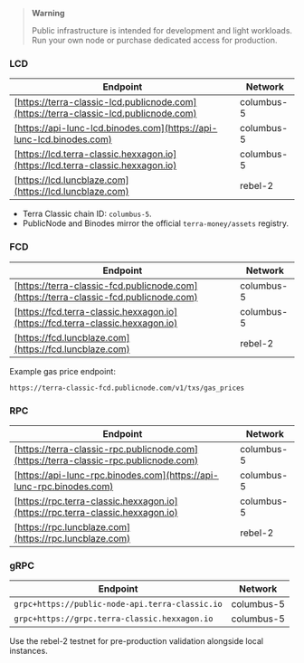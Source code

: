 > **Warning**
>
> Public infrastructure is intended for development and light workloads. Run your own node or purchase dedicated access for production.

### LCD

| Endpoint | Network |
| --- | --- |
| [https://terra-classic-lcd.publicnode.com](https://terra-classic-lcd.publicnode.com) | columbus-5 |
| [https://api-lunc-lcd.binodes.com](https://api-lunc-lcd.binodes.com) | columbus-5 |
| [https://lcd.terra-classic.hexxagon.io](https://lcd.terra-classic.hexxagon.io) | columbus-5 |
| [https://lcd.luncblaze.com](https://lcd.luncblaze.com) | rebel-2 |

- Terra Classic chain ID: `columbus-5`.
- PublicNode and Binodes mirror the official `terra-money/assets` registry.

### FCD

| Endpoint | Network |
| --- | --- |
| [https://terra-classic-fcd.publicnode.com](https://terra-classic-fcd.publicnode.com) | columbus-5 |
| [https://fcd.terra-classic.hexxagon.io](https://fcd.terra-classic.hexxagon.io) | columbus-5 |
| [https://fcd.luncblaze.com](https://fcd.luncblaze.com) | rebel-2 |

Example gas price endpoint:

```text
https://terra-classic-fcd.publicnode.com/v1/txs/gas_prices
```

### RPC

| Endpoint | Network |
| --- | --- |
| [https://terra-classic-rpc.publicnode.com](https://terra-classic-rpc.publicnode.com) | columbus-5 |
| [https://api-lunc-rpc.binodes.com](https://api-lunc-rpc.binodes.com) | columbus-5 |
| [https://rpc.terra-classic.hexxagon.io](https://rpc.terra-classic.hexxagon.io) | columbus-5 |
| [https://rpc.luncblaze.com](https://rpc.luncblaze.com) | rebel-2 |

### gRPC

| Endpoint | Network |
| --- | --- |
| `grpc+https://public-node-api.terra-classic.io` | columbus-5 |
| `grpc+https://grpc.terra-classic.hexxagon.io` | columbus-5 |

Use the rebel-2 testnet for pre-production validation alongside local instances.
